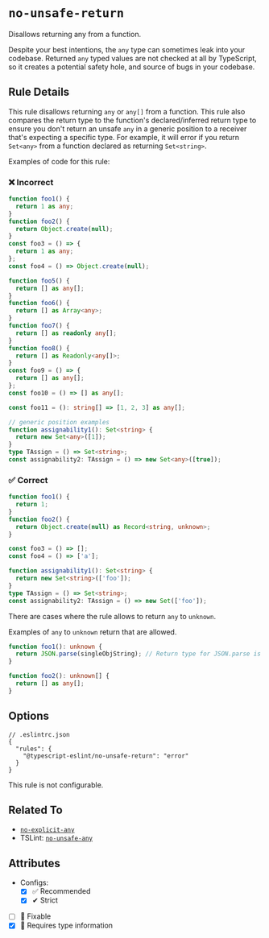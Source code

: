 # `no-unsafe-return`

Disallows returning any from a function.

Despite your best intentions, the `any` type can sometimes leak into your codebase.
Returned `any` typed values are not checked at all by TypeScript, so it creates a potential safety hole, and source of bugs in your codebase.

## Rule Details

This rule disallows returning `any` or `any[]` from a function.
This rule also compares the return type to the function's declared/inferred return type to ensure you don't return an unsafe `any` in a generic position to a receiver that's expecting a specific type. For example, it will error if you return `Set<any>` from a function declared as returning `Set<string>`.

Examples of code for this rule:

<!--tabs-->

### ❌ Incorrect

```ts
function foo1() {
  return 1 as any;
}
function foo2() {
  return Object.create(null);
}
const foo3 = () => {
  return 1 as any;
};
const foo4 = () => Object.create(null);

function foo5() {
  return [] as any[];
}
function foo6() {
  return [] as Array<any>;
}
function foo7() {
  return [] as readonly any[];
}
function foo8() {
  return [] as Readonly<any[]>;
}
const foo9 = () => {
  return [] as any[];
};
const foo10 = () => [] as any[];

const foo11 = (): string[] => [1, 2, 3] as any[];

// generic position examples
function assignability1(): Set<string> {
  return new Set<any>([1]);
}
type TAssign = () => Set<string>;
const assignability2: TAssign = () => new Set<any>([true]);
```

### ✅ Correct

```ts
function foo1() {
  return 1;
}
function foo2() {
  return Object.create(null) as Record<string, unknown>;
}

const foo3 = () => [];
const foo4 = () => ['a'];

function assignability1(): Set<string> {
  return new Set<string>(['foo']);
}
type TAssign = () => Set<string>;
const assignability2: TAssign = () => new Set(['foo']);
```

<!--/tabs-->

There are cases where the rule allows to return `any` to `unknown`.

Examples of `any` to `unknown` return that are allowed.

```ts
function foo1(): unknown {
  return JSON.parse(singleObjString); // Return type for JSON.parse is any.
}

function foo2(): unknown[] {
  return [] as any[];
}
```

## Options

```jsonc
// .eslintrc.json
{
  "rules": {
    "@typescript-eslint/no-unsafe-return": "error"
  }
}
```

This rule is not configurable.

## Related To

- [`no-explicit-any`](./no-explicit-any.md)
- TSLint: [`no-unsafe-any`](https://palantir.github.io/tslint/rules/no-unsafe-any/)

## Attributes

- Configs:
  - [x] ✅ Recommended
  - [x] ✔ Strict
- [ ] 🔧 Fixable
- [x] 💭 Requires type information
